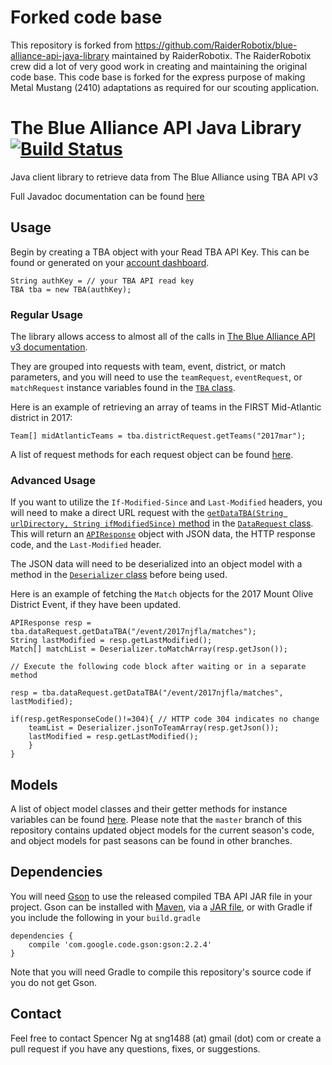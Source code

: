 # Forked code base 
This repository is forked from https://github.com/RaiderRobotix/blue-alliance-api-java-library maintained by RaiderRobotix. The RaiderRobotix crew did a lot of very good work in creating and maintaining the original code base. This code base is forked for the express purpose of making Metal Mustang (2410) adaptations as required for our scouting application.

# The Blue Alliance API Java Library [![Build Status](https://travis-ci.org/RaiderRobotix/blue-alliance-api-java-library.svg?branch=master)](https://travis-ci.org/RaiderRobotix/blue-alliance-api-java-library)

Java client library to retrieve data from The Blue Alliance using TBA API v3

Full Javadoc documentation can be found [here](http://raiderrobotix.github.io/blue-alliance-api-java-library/)

## Usage

Begin by creating a TBA object with your Read TBA API Key. This can be found or generated on your [account dashboard](https://www.thebluealliance.com/account).

    String authKey = // your TBA API read key
    TBA tba = new TBA(authKey);

### Regular Usage

The library allows access to almost all of the calls in [The Blue Alliance API v3 documentation](https://www.thebluealliance.com/apidocs/v3). 

They are grouped into requests with team, event, district, or match parameters, and you will need to use the `teamRequest`, `eventRequest`, or `matchRequest` instance variables found in the [`TBA` class](http://spencerng.github.io/blue-alliance-api-java-library/com/thebluealliance/api/v3/TBA.html).

Here is an example of retrieving an array of teams in the FIRST Mid-Atlantic district in 2017:

    Team[] midAtlanticTeams = tba.districtRequest.getTeams("2017mar");

A list of request methods for each request object can be found [here](http://raiderrobotix.github.io/blue-alliance-api-java-library/com/thebluealliance/api/v3/requests/package-summary.html).

### Advanced Usage

If you want to utilize the `If-Modified-Since` and `Last-Modified` headers, you will need to make a direct URL request with the [`getDataTBA(String urlDirectory, String ifModifiedSince)` method](http://spencerng.github.io/blue-alliance-api-java-library/com/thebluealliance/api/v3/requests/DataRequest.html#getDataTBA-java.lang.String-java.lang.String-) in the [`DataRequest` class](http://spencerng.github.io/blue-alliance-api-java-library/com/thebluealliance/api/v3/requests/DataRequest.html). This will return an [`APIResponse`](http://spencerng.github.io/blue-alliance-api-java-library/com/thebluealliance/api/v3/requests/APIResponse.html) object with JSON data, the HTTP response code, and the `Last-Modified` header. 

The JSON data will need to be deserialized into an object model with a method in the [`Deserializer` class](http://spencerng.github.io/blue-alliance-api-java-library/com/thebluealliance/api/v3/Deserializer.html) before being used.

Here is an example of fetching the `Match` objects for the 2017 Mount Olive District Event, if they have been updated.

	APIResponse resp = tba.dataRequest.getDataTBA("/event/2017njfla/matches");
	String lastModified = resp.getLastModified();
	Match[] matchList = Deserializer.toMatchArray(resp.getJson());

	// Execute the following code block after waiting or in a separate method
	
	resp = tba.dataRequest.getDataTBA("/event/2017njfla/matches", lastModified);

	if(resp.getResponseCode()!=304){ // HTTP code 304 indicates no change
		teamList = Deserializer.jsonToTeamArray(resp.getJson());
		lastModified = resp.getLastModified();
		}
	}

## Models

A list of object model classes and their getter methods for instance variables can be found [here](http://raiderrobotix.github.io/blue-alliance-api-java-library/com/thebluealliance/api/v3/models/package-summary.html). Please note that the `master` branch of this repository contains updated object models for the current season's code, and object models for past seasons can be found in other branches.

## Dependencies

You will need [Gson](https://github.com/google/gson) to use the released compiled TBA API JAR file in your project. Gson can be installed with [Maven](https://maven-badges.herokuapp.com/maven-central/com.google.code.gson/gson), via a [JAR file](http://repo1.maven.org/maven2/com/google/code/gson/gson/2.8.1/), or with Gradle if you include the following in your `build.gradle`

    dependencies {
    	compile 'com.google.code.gson:gson:2.2.4'
    }

Note that you will need Gradle to compile this repository's source code if you do not get Gson.


## Contact

Feel free to contact Spencer Ng at sng1488 (at) gmail (dot) com or create a pull request if you have any questions, fixes, or suggestions. 
